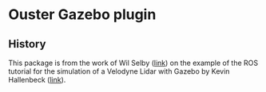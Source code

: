 # Ouster Gazebo plugin

## History

This package is from the work of Wil Selby ([link](https://github.com/wilselby/ouster_example)) on the example of the ROS tutorial for the simulation of a Velodyne Lidar with Gazebo by Kevin Hallenbeck ([link](http://wiki.ros.org/velodyne_gazebo_plugins)).
